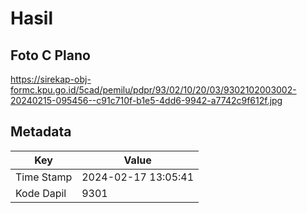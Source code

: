 # Hasil

## Foto C Plano

https://sirekap-obj-formc.kpu.go.id/5cad/pemilu/pdpr/93/02/10/20/03/9302102003002-20240215-095456--c91c710f-b1e5-4dd6-9942-a7742c9f612f.jpg


## Metadata

| Key        | Value               |
| ---------- | ------------------- |
| Time Stamp | 2024-02-17 13:05:41 |
| Kode Dapil | 9301                |



